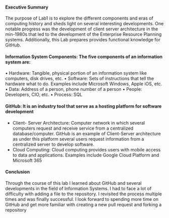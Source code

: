#### Executive Summary
The purpose of Lab1 is to explore the different components and eras of computing history and sheds light on several interesting developments. One notable progress was the development of client server architecture in the min-1980s that led to the development of the Enterprise Resource Planning systems. Additionally, this Lab prepares provides functional knowledge for GitHub.
#### Information System Components: The five components of an information system are:
•	Hardware: Tangible, physical portion of an information system like computers, disk drives, etc.
•	Software: Sets of instructions that tell the hardware what to do. Examples include Microsoft Windows, Apple iOS, etc.
•	Data: Address of a person, phone number of a person
•	People: Developers, CIO, etc.
•	Process: SQL
#### GitHub: It is an industry tool that serve as a hosting platform for software development
+ Client- Server Architecture: Computer network in which several computers request and receive service from a centralized database/computer. GitHub is an example of Client-Server architecture as under this platform several users request information from a centralized server to develop software.
+ Cloud Computing: Cloud computing provides users with mobile access to data and applications. Examples include Google Cloud Platform and Microsoft 365
#### Conclusion
Through the course of this lab I learned about GitHub and several developments in the field of Information Systems. I had to face a lot of difficulty with adding a file to the repository. I revisited the process multiple times and was finally successful. I look forward to spending more time on GitHub and get more familiar with creating a new pull request and forking a repository
